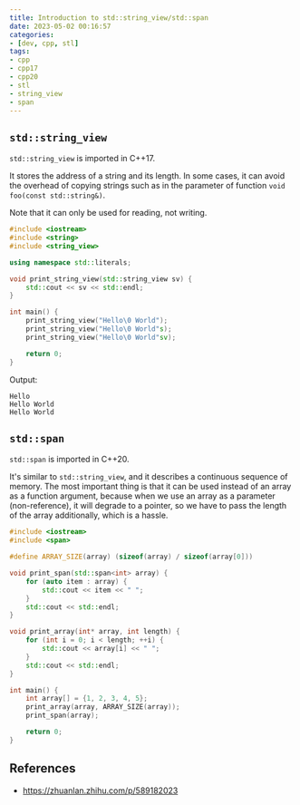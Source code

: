 ```yaml
---
title: Introduction to std::string_view/std::span
date: 2023-05-02 00:16:57
categories:
- [dev, cpp, stl]
tags:
- cpp
- cpp17
- cpp20
- stl
- string_view
- span
---
```


## `std::string_view`

`std::string_view` is imported in C++17.

It stores the address of a string and its length. In some cases, it can avoid the overhead of copying strings such as in the parameter of function `void foo(const std::string&)`.

Note that it can only be used for reading, not writing.

```C++
#include <iostream>
#include <string>
#include <string_view>

using namespace std::literals;

void print_string_view(std::string_view sv) {
    std::cout << sv << std::endl;
}

int main() {
    print_string_view("Hello\0 World");
    print_string_view("Hello\0 World"s);
    print_string_view("Hello\0 World"sv);

    return 0;
}
```

Output:

```log
Hello
Hello World
Hello World
```

## `std::span`

`std::span` is imported in C++20.

It's similar to `std::string_view`, and it describes a continuous sequence of memory. The most important thing is that it can be used instead of an array as a function argument, because when we use an array as a parameter (non-reference), it will degrade to a pointer, so we have to pass the length of the array additionally, which is a hassle.

```C++
#include <iostream>
#include <span>

#define ARRAY_SIZE(array) (sizeof(array) / sizeof(array[0]))

void print_span(std::span<int> array) {
    for (auto item : array) {
        std::cout << item << " ";
    }
    std::cout << std::endl;
}

void print_array(int* array, int length) {
    for (int i = 0; i < length; ++i) {
        std::cout << array[i] << " ";
    }
    std::cout << std::endl;
}

int main() {
    int array[] = {1, 2, 3, 4, 5};
    print_array(array, ARRAY_SIZE(array));
    print_span(array);

    return 0;
}
```

## References

- <https://zhuanlan.zhihu.com/p/589182023>
